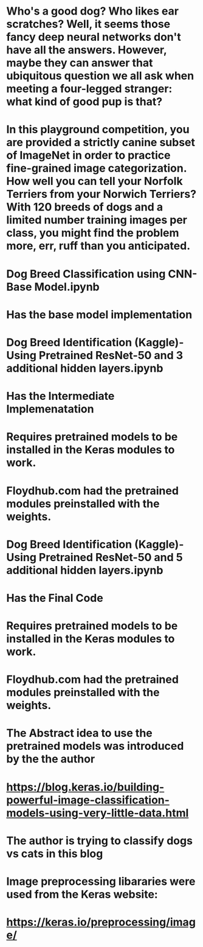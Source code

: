# Who's a good dog? Who likes ear scratches? Well, it seems those fancy deep neural networks don't have all the answers. However, maybe they can answer that ubiquitous question we all ask when meeting a four-legged stranger: what kind of good pup is that?

# In this playground competition, you are provided a strictly canine subset of ImageNet in order to practice fine-grained image categorization. How well you can tell your Norfolk Terriers from your Norwich Terriers? With 120 breeds of dogs and a limited number training images per class, you might find the problem more, err, ruff than you anticipated.

# Dog Breed Classification using CNN-Base Model.ipynb

# Has the base model implementation
# Dog Breed Identification (Kaggle)-Using Pretrained ResNet-50 and 3 additional hidden layers.ipynb

# Has the Intermediate Implemenatation
# Requires pretrained models to be installed in the Keras modules to work.
# Floydhub.com had the pretrained modules preinstalled with the weights.
# Dog Breed Identification (Kaggle)-Using Pretrained ResNet-50 and 5 additional hidden layers.ipynb

# Has the Final Code
# Requires pretrained models to be installed in the Keras modules to work.
# Floydhub.com had the pretrained modules preinstalled with the weights.
# The Abstract idea to use the pretrained models was introduced by the the author

# https://blog.keras.io/building-powerful-image-classification-models-using-very-little-data.html
# The author is trying to classify dogs vs cats in this blog
# Image preprocessing libararies were used from the Keras website:

# https://keras.io/preprocessing/image/

